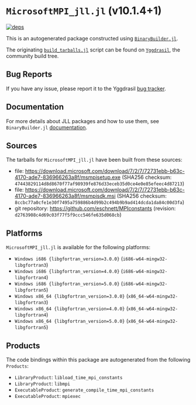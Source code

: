 # `MicrosoftMPI_jll.jl` (v10.1.4+1)

[![deps](https://juliahub.com/docs/MicrosoftMPI_jll/deps.svg)](https://juliahub.com/ui/Packages/MicrosoftMPI_jll/seL8u?page=2)

This is an autogenerated package constructed using [`BinaryBuilder.jl`](https://github.com/JuliaPackaging/BinaryBuilder.jl).

The originating [`build_tarballs.jl`](https://github.com/JuliaPackaging/Yggdrasil/blob/e083b0133c68ca3596046eea8dfee55d611b8488/M/MicrosoftMPI/build_tarballs.jl) script can be found on [`Yggdrasil`](https://github.com/JuliaPackaging/Yggdrasil/), the community build tree.

## Bug Reports

If you have any issue, please report it to the Yggdrasil [bug tracker](https://github.com/JuliaPackaging/Yggdrasil/issues).

## Documentation

For more details about JLL packages and how to use them, see `BinaryBuilder.jl` [documentation](https://docs.binarybuilder.org/stable/jll/).

## Sources

The tarballs for `MicrosoftMPI_jll.jl` have been built from these sources:

* file: https://download.microsoft.com/download/7/2/7/72731ebb-b63c-4170-ade7-836966263a8f/msmpisetup.exe (SHA256 checksum: `47443829114d8d8670f77af98939fe876d33eceb35d0ce4e0e85efeec4d87213`)
* file: https://download.microsoft.com/download/7/2/7/72731ebb-b63c-4170-ade7-836966263a8f/msmpisdk.msi (SHA256 checksum: `8ccbc77a0cfe1e30f7495a759886b4d99b2c494b9b9ad414dcda1da84c00d3fa`)
* git repository: https://github.com/eschnett/MPIconstants (revision: `d2763908c4d69c03f77f5f9ccc546fe635d068cb`)

## Platforms

`MicrosoftMPI_jll.jl` is available for the following platforms:

* `Windows i686 {libgfortran_version=3.0.0}` (`i686-w64-mingw32-libgfortran3`)
* `Windows i686 {libgfortran_version=4.0.0}` (`i686-w64-mingw32-libgfortran4`)
* `Windows i686 {libgfortran_version=5.0.0}` (`i686-w64-mingw32-libgfortran5`)
* `Windows x86_64 {libgfortran_version=3.0.0}` (`x86_64-w64-mingw32-libgfortran3`)
* `Windows x86_64 {libgfortran_version=4.0.0}` (`x86_64-w64-mingw32-libgfortran4`)
* `Windows x86_64 {libgfortran_version=5.0.0}` (`x86_64-w64-mingw32-libgfortran5`)

## Products

The code bindings within this package are autogenerated from the following `Products`:

* `LibraryProduct`: `libload_time_mpi_constants`
* `LibraryProduct`: `libmpi`
* `ExecutableProduct`: `generate_compile_time_mpi_constants`
* `ExecutableProduct`: `mpiexec`

